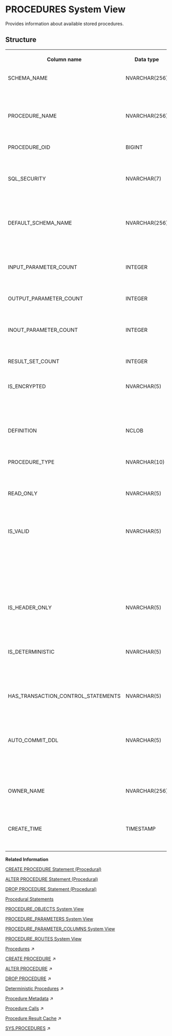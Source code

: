 <!-- loio20cc87c275191014bfc3a174bfc15c51 -->

# PROCEDURES System View

Provides information about available stored procedures.



<a name="loio20cc87c275191014bfc3a174bfc15c51___p_r_o_c_e_d_u_r_e_s_1struct_PROCEDURES"/>

## Structure


<table>
<tr>
<th valign="top">

Column name



</th>
<th valign="top">

Data type



</th>
<th valign="top">

Description



</th>
</tr>
<tr>
<td valign="top">

SCHEMA\_NAME



</td>
<td valign="top">

NVARCHAR\(256\)



</td>
<td valign="top">

Displays the schema name of the stored procedure.



</td>
</tr>
<tr>
<td valign="top">

PROCEDURE\_NAME



</td>
<td valign="top">

NVARCHAR\(256\)



</td>
<td valign="top">

Displays the name of the stored procedure.



</td>
</tr>
<tr>
<td valign="top">

PROCEDURE\_OID



</td>
<td valign="top">

BIGINT



</td>
<td valign="top">

Displays the object ID of the stored procedure.



</td>
</tr>
<tr>
<td valign="top">

SQL\_SECURITY



</td>
<td valign="top">

NVARCHAR\(7\)



</td>
<td valign="top">

Displays the SQL security setting of the stored procedure: DEFINER/INVOKER



</td>
</tr>
<tr>
<td valign="top">

DEFAULT\_SCHEMA\_NAME



</td>
<td valign="top">

NVARCHAR\(256\)



</td>
<td valign="top">

Displays the schema name of the unqualified objects in the procedure.



</td>
</tr>
<tr>
<td valign="top">

INPUT\_PARAMETER\_COUNT



</td>
<td valign="top">

INTEGER



</td>
<td valign="top">

Displays the input type parameter count.



</td>
</tr>
<tr>
<td valign="top">

OUTPUT\_PARAMETER\_COUNT



</td>
<td valign="top">

INTEGER



</td>
<td valign="top">

Displays the output type parameter count.



</td>
</tr>
<tr>
<td valign="top">

INOUT\_PARAMETER\_COUNT



</td>
<td valign="top">

INTEGER



</td>
<td valign="top">

Displays the in/out type parameter count.



</td>
</tr>
<tr>
<td valign="top">

RESULT\_SET\_COUNT



</td>
<td valign="top">

INTEGER



</td>
<td valign="top">

Displays the result set count.



</td>
</tr>
<tr>
<td valign="top">

IS\_ENCRYPTED



</td>
<td valign="top">

NVARCHAR\(5\)



</td>
<td valign="top">

Displays whether the stored procedure is encrypted: TRUE/FALSE.



</td>
</tr>
<tr>
<td valign="top">

DEFINITION



</td>
<td valign="top">

NCLOB



</td>
<td valign="top">

Displays the query string of the stored procedure.



</td>
</tr>
<tr>
<td valign="top">

PROCEDURE\_TYPE



</td>
<td valign="top">

NVARCHAR\(10\)



</td>
<td valign="top">

Displays the type of the stored procedure.



</td>
</tr>
<tr>
<td valign="top">

READ\_ONLY



</td>
<td valign="top">

NVARCHAR\(5\)



</td>
<td valign="top">

Displays whether the procedure is read-only: TRUE/FALSE



</td>
</tr>
<tr>
<td valign="top">

IS\_VALID



</td>
<td valign="top">

NVARCHAR\(5\)



</td>
<td valign="top">

Displays whether the procedure is valid: TRUE/FALSE. A procedure become invalid when its base objects are changed or dropped.



</td>
</tr>
<tr>
<td valign="top">

IS\_HEADER\_ONLY



</td>
<td valign="top">

NVARCHAR\(5\)



</td>
<td valign="top">

Displays whether the procedure is a header only procedure: TRUE/FALSE.



</td>
</tr>
<tr>
<td valign="top">

IS\_DETERMINISTIC



</td>
<td valign="top">

NVARCHAR\(5\)



</td>
<td valign="top">

Displays whether the stored procedure is deterministic: TRUE/FALSE.



</td>
</tr>
<tr>
<td valign="top">

HAS\_TRANSACTION\_CONTROL\_STATEMENTS



</td>
<td valign="top">

NVARCHAR\(5\)



</td>
<td valign="top">

Displays whether the procedure has transaction control statements: TRUE/FALSE.



</td>
</tr>
<tr>
<td valign="top">

AUTO\_COMMIT\_DDL



</td>
<td valign="top">

NVARCHAR\(5\)



</td>
<td valign="top">

Displays whether the stored procedure runs with autocommit DDL enabled: TRUE/FALSE.



</td>
</tr>
<tr>
<td valign="top">

OWNER\_NAME



</td>
<td valign="top">

NVARCHAR\(256\)



</td>
<td valign="top">

Displays the name of the owner of the stored procedure.



</td>
</tr>
<tr>
<td valign="top">

CREATE\_TIME



</td>
<td valign="top">

TIMESTAMP



</td>
<td valign="top">

Displays the creation time of the procedure.



</td>
</tr>
</table>

**Related Information**  


[CREATE PROCEDURE Statement \(Procedural\)](../../010-SQL-Reference/012-SQL-Statements/create-procedure-statement-procedural-20d4674.md "Creates a procedure that uses the specified programming language.")

[ALTER PROCEDURE Statement \(Procedural\)](../../010-SQL-Reference/012-SQL-Statements/alter-procedure-statement-procedural-20d0328.md "Alters a procedure or manually triggers a recompilation of a procedure by generating an updated execution plan.")

[DROP PROCEDURE Statement \(Procedural\)](../../010-SQL-Reference/012-SQL-Statements/drop-procedure-statement-procedural-20d7165.md "Deletes a procedure from the database.")

[Procedural Statements](../../010-SQL-Reference/012-SQL-Statements/procedural-statements-20a64c8.md "Procedural statements manage system and user-defined procedures for the SAP HANA database.")

[PROCEDURE\_OBJECTS System View](procedure-objects-system-view-20cc4d6.md "Contains the results of the system procedure GET_PROCEDURE_OBJECTS.")

[PROCEDURE\_PARAMETERS System View](procedure-parameters-system-view-20cc6b9.md "Provides information about the stored procedure parameters.")

[PROCEDURE\_PARAMETER\_COLUMNS System View](procedure-parameter-columns-system-view-3d02842.md "Lists available columns of table parameters of stored procedures.")

[PROCEDURE\_ROUTES System View](procedure-routes-system-view-61d897c.md "Provides information about the procedure being routed. This view is for internal use only.")

[Procedures](https://help.sap.com/viewer/d1cb63c8dd8e4c35a0f18aef632687f0/2023_2_QRC/en-US/d43d91578c3b42b3bacfd89aacf0d62f.html "") :arrow_upper_right:

[CREATE PROCEDURE](https://help.sap.com/viewer/d1cb63c8dd8e4c35a0f18aef632687f0/2023_2_QRC/en-US/7a2da744ce544db1814a5fff250e99f6.html "You use this SQL statement to create a procedure.") :arrow_upper_right:

[ALTER PROCEDURE](https://help.sap.com/viewer/d1cb63c8dd8e4c35a0f18aef632687f0/2023_2_QRC/en-US/042ab4636cf34a9cb88dd61c808861a8.html "") :arrow_upper_right:

[DROP PROCEDURE](https://help.sap.com/viewer/d1cb63c8dd8e4c35a0f18aef632687f0/2023_2_QRC/en-US/5f244d38d5984899ae8263539badf306.html "") :arrow_upper_right:

[Deterministic Procedures](https://help.sap.com/viewer/d1cb63c8dd8e4c35a0f18aef632687f0/2023_2_QRC/en-US/dae6fae315c546ba9dc8665c0ca51cb9.html "") :arrow_upper_right:

[Procedure Metadata](https://help.sap.com/viewer/d1cb63c8dd8e4c35a0f18aef632687f0/2023_2_QRC/en-US/8c59aace1caf472ebe71e6592a06b27a.html "") :arrow_upper_right:

[Procedure Calls](https://help.sap.com/viewer/d1cb63c8dd8e4c35a0f18aef632687f0/2023_2_QRC/en-US/461da7cfaaff4d89b518b8ae48121263.html "") :arrow_upper_right:

[Procedure Result Cache](https://help.sap.com/viewer/d1cb63c8dd8e4c35a0f18aef632687f0/2023_2_QRC/en-US/23bd07d4f4a1444ab64ca580373e8efc.html "Procedure Result Cache (PRC) is a server-wide in-memory cache that caches the output arguments of procedure calls using the input arguments as keys.") :arrow_upper_right:

[SYS.PROCEDURES](https://help.sap.com/viewer/d1cb63c8dd8e4c35a0f18aef632687f0/2023_2_QRC/en-US/a7b1261516ae4166883e6bc373733de5.html "Available stored procedures") :arrow_upper_right:

